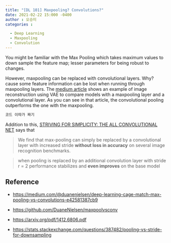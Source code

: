 ```yaml
---
title: "[DL 101] Maxpooling? Convolutions?"
date: 2021-02-22 15:000 -0400
author : 오승미
categories :

  - Deep Learning
  - Maxpooling
  - Convolution
---
```




You might be familiar with the Max Pooling which takes maximum values to down sample the feature map; lesser parameters for being robust to changes. 

However, maxpooling can be replaced with convolutional layers. Why? cause some feature information can be lost when running through maxpooling layers. The [medium article](https://medium.com/@duanenielsen/deep-learning-cage-match-max-pooling-vs-convolutions-e42581387cb9) shows an example of image reconstruction using VAE to compare models with a maxpooling layer and a convolutional layer. As you can see in that article, the convolutional pooling outperforms the one with the maxpooling.

```python
코드 이따가 짜기
```





Addition to this, [STRIVING FOR SIMPLICITY: THE ALL CONVOLUTIONAL NET](https://arxiv.org/pdf/1412.6806.pdf ) says that 

> We find that max-pooling can simply be replaced by a convolutional layer with increased stride **without loss in accuracy** on several image recognition benchmarks.

> when pooling is replaced by an additional convolution layer with stride r = 2 performance stabilizes and **even improves** on the base model



## Reference

- https://medium.com/@duanenielsen/deep-learning-cage-match-max-pooling-vs-convolutions-e42581387cb9

- https://github.com/DuaneNielsen/maxpoolvsconv

- https://arxiv.org/pdf/1412.6806.pdf 
- https://stats.stackexchange.com/questions/387482/pooling-vs-stride-for-downsampling